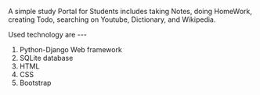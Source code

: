 A simple study Portal for Students includes taking Notes, doing HomeWork, creating Todo, searching on Youtube, Dictionary, and Wikipedia.

Used technology are ---

1. Python-Django Web framework
2. SQLite database
3. HTML
4. CSS
5. Bootstrap
